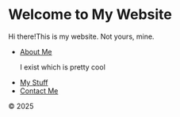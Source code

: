 <!DOCTYPE html>
<html lang="en">
<head>
    <meta charset="UTF-8">
    <meta name="viewport" content="width=device-width, initial-scale=1.0">
    <title>My Website</title>
    <link rel="stylesheet" href="styles.css">
</head>
<body>
    <div class="header">
        <h1>Welcome to My Website</h1>
    </div>
    <div class="container">
        <p>Hi there!This is my website. Not yours, mine.</p>
        <ul>
            <li><a href="#">About Me</a></li>
            <p> I exist which is pretty cool</p>
            <li><a href="#">My Stuff</a></li>
            <li><a href="#">Contact Me</a></li>
        </ul>
    </div>
    <div class="footer">
        <p>© 2025</p>
    </div>
</body>
</html>
